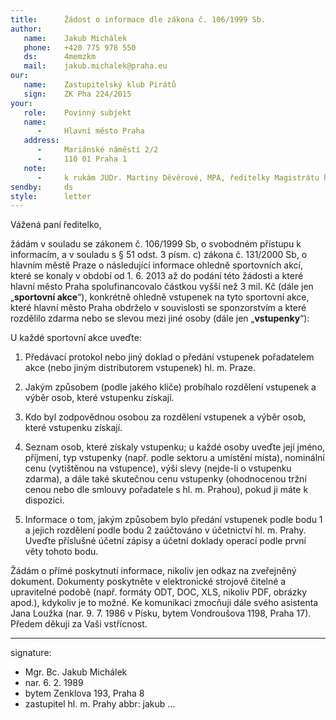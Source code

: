 ```yaml
---
title:      Žádost o informace dle zákona č. 106/1999 Sb.
author:
   name:    Jakub Michálek
   phone:   +420 775 978 550
   ds:      4memzkm
   mail:    jakub.michalek@praha.eu
our:
   name:    Zastupitelský klub Pirátů
   sign:    ZK Pha 224/2015
your:
   role:    Povinný subjekt
   name:    
      -     Hlavní město Praha
   address:
      -     Mariánské náměstí 2/2
      -     110 01 Praha 1
   note:
      -     k rukám JUDr. Martiny Děvěrové, MPA, ředitelky Magistrátu hl. m. Prahy
sendby:     ds
style:      letter
---
```



Vážená paní ředitelko,

žádám v souladu se zákonem č. 106/1999 Sb, o svobodném přístupu k informacím, a v souladu s § 51 odst. 3 písm. c) zákona č. 131/2000 Sb, o hlavním městě Praze o následující informace ohledně sportovních akcí, které se konaly v období od 1. 6. 2013 až do podání této žádosti a které hlavní město Praha spolufinancovalo částkou vyšší než 3 mil. Kč (dále jen „**sportovní akce**“), konkrétně ohledně vstupenek na tyto sportovní akce, které hlavní město Praha obdrželo v souvislosti se sponzorstvím a které rozdělilo zdarma nebo se slevou mezi jiné osoby (dále jen „**vstupenky**“):

U každé sportovní akce uveďte:

1. Předávací protokol nebo jiný doklad o předání vstupenek pořadatelem akce (nebo jiným distributorem vstupenek) hl. m. Praze.

2. Jakým způsobem (podle jakého klíče) probíhalo rozdělení vstupenek a výběr osob, které vstupenku získají.

3. Kdo byl zodpovědnou osobou za rozdělení vstupenek a výběr osob, které vstupenku získají.

4. Seznam osob, které získaly vstupenku; u každé osoby uveďte její jméno, příjmení, typ vstupenky (např. podle sektoru a umístění místa), nominální cenu (vytištěnou na vstupence), výši slevy (nejde-li o vstupenku zdarma), a dále také skutečnou cenu vstupenky (ohodnocenou tržní cenou nebo dle smlouvy pořadatele s hl. m. Prahou), pokud ji máte k dispozici.

5. Informace o tom, jakým způsobem bylo předání vstupenek podle bodu 1 a jejich rozdělení podle bodu 2 zaúčtováno v účetnictví hl. m. Prahy. Uveďte příslušné účetní zápisy a účetní doklady operací podle první věty tohoto bodu.

Žádám o přímé poskytnutí informace, nikoliv jen odkaz na zveřejněný dokument. Dokumenty poskytněte v elektronické strojově čitelné a upravitelné podobě (např. formáty ODT, DOC, XLS, nikoliv PDF, obrázky apod.), kdykoliv je to možné. Ke komunikaci zmocňuji dále svého asistenta Jana Loužka (nar. 9. 7. 1986 v Písku, bytem Vondroušova 1198, Praha 17). Předem děkuji za Vaši vstřícnost. 

---
signature:
  - Mgr. Bc. Jakub Michálek
  - nar. 6. 2. 1989
  - bytem Zenklova 193, Praha 8
  - zastupitel hl. m. Prahy
abbr:       jakub
...
